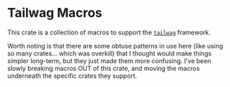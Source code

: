 # Tailwag Macros

This crate is a collection of macros to support the
[`tailwag`](https://github.com/nikwithak/tailwag) framework.

Worth noting is that there are some obtuse patterns in use here (like using so
many crates... which was overkill) that I thought would make things simpler
long-term, but they just made them more confusing. I've been slowly breaking
macros OUT of this crate, and moving the macros underneath the specific crates
they support.
